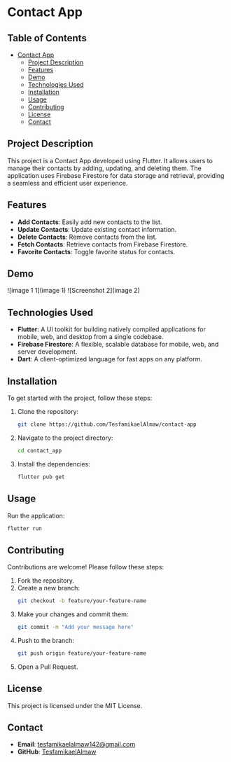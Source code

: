# Contact App

## Table of Contents

- [Contact App](#contact-app)
	- [Project Description](#project-description)
	- [Features](#features)
	- [Demo](#demo)
	- [Technologies Used](#technologies-used)
	- [Installation](#installation)
	- [Usage](#usage)
	- [Contributing](#contributing)
	- [License](#license)
	- [Contact](#contact)

## Project Description

This project is a Contact App developed using Flutter. It allows users to manage their contacts by adding, updating, and deleting them. The application uses Firebase Firestore for data storage and retrieval, providing a seamless and efficient user experience.

## Features

- **Add Contacts**: Easily add new contacts to the list.
- **Update Contacts**: Update existing contact information.
- **Delete Contacts**: Remove contacts from the list.
- **Fetch Contacts**: Retrieve contacts from Firebase Firestore.
- **Favorite Contacts**: Toggle favorite status for contacts.

## Demo

![image 1 1](image 1)
![Screenshot 2](image 2)

## Technologies Used

- **Flutter**: A UI toolkit for building natively compiled applications for mobile, web, and desktop from a single codebase.
- **Firebase Firestore**: A flexible, scalable database for mobile, web, and server development.
- **Dart**: A client-optimized language for fast apps on any platform.

## Installation

To get started with the project, follow these steps:

1. Clone the repository:
   ```sh
   git clone https://github.com/TesfamikaelAlmaw/contact-app
   ```

2. Navigate to the project directory:
   ```sh
   cd contact_app
   ```

3. Install the dependencies:
   ```sh
   flutter pub get
   ```

## Usage

Run the application:
```sh
flutter run
```

## Contributing

Contributions are welcome! Please follow these steps:

1. Fork the repository.
2. Create a new branch:
   ```sh
   git checkout -b feature/your-feature-name
   ```
3. Make your changes and commit them:
   ```sh
   git commit -m "Add your message here"
   ```
4. Push to the branch:
   ```sh
   git push origin feature/your-feature-name
   ```
5. Open a Pull Request.

## License

This project is licensed under the MIT License.

## Contact

- **Email**: tesfamikaelalmaw142@gmail.com
- **GitHub**: [TesfamikaelAlmaw](https://github.com/TesfamikaelAlmaw)
